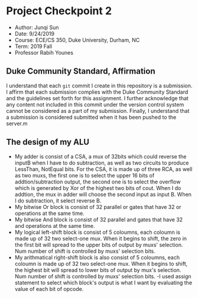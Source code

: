 # Project Checkpoint 2
 - Author: Junqi Sun
 - Date: 9/24/2019
 - Course: ECE/CS 350, Duke University, Durham, NC
 - Term: 2019 Fall
 - Professor Rabih Younes

## Duke Community Standard, Affirmation
I understand that each `git` commit I create in this repository is a submission. I affirm that each submission complies with the Duke Community Standard and the guidelines set forth for this assignment. I further acknowledge that any content not included in this commit under the version control system cannot be considered as a part of my submission. Finally, I understand that a submission is considered submitted when it has been pushed to the server.m

## The design of my ALU
- My adder is consist of a CSA, a mux of 32bits which could reverse the inputB when I have to do subtraction, as well as two circuits to produce LessThan, NotEqual bits. For the CSA, it is made up of three RCA, as well as two muxs, the first one is to select the upper 16 bits of addtion/subtraction output, the second one is to select the overflow which is generated by Xor of the highest two bits of cout. When I do addtion, the mux in adder will choose the second input as input B. When I do subtraction, it select reverse B.
- My bitwise Or block is consist of 32 parallel or gates that have 32 or operations at the same time.
- My bitwise And block is consist of 32 parallel and gates that have 32 and operations at the same time.
- My logical left-shift block is consist of 5 coloumns, each coloumn is made up of 32 two select-one mux. When it begins to shift, the zero in the first bit will spread to the upper bits of output by muxs' selection. Num number of shift is  controlled by muxs' selection bits.
- My arithmatical right-shift block is also consist of 5 coloumns, each coloumn is made up of 32 two select-one mux. When it begins to shift, the highest bit will spread to lower bits of output by mux's selection. Num number of shift is  controlled by muxs' selection bits.
-I used assign statement to select which block's output is what I want by evaluating the value of each bit of opcode. 
